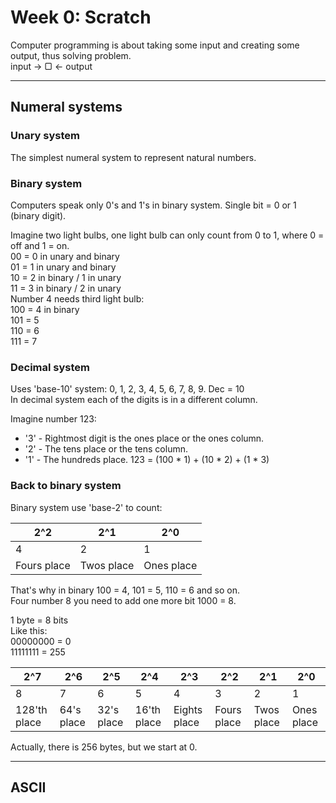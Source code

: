 # Week 0: Scratch
Computer programming is about taking some input and creating some output, thus solving problem.  
input -> ▢ <- output

---
## Numeral systems
### Unary system
The simplest numeral system to represent natural numbers.
### Binary system
Computers speak only 0's and 1's in binary system.
Single bit = 0 or 1 (binary digit).

Imagine two light bulbs, one light bulb can only count from 0 to 1, where 0 = off and 1 = on.  
00 = 0 in unary and binary  
01 = 1 in unary and binary  
10 = 2 in binary / 1 in unary  
11 = 3 in binary / 2 in unary  
Number 4 needs third light bulb:  
100 = 4 in binary  
101 = 5  
110 = 6  
111 = 7  

### Decimal system
Uses 'base-10' system: 0, 1, 2, 3, 4, 5, 6, 7, 8, 9. Dec = 10  
In decimal system each of the digits is in a different column.

Imagine number 123:
- '3' - Rightmost digit is the ones place or the ones column.
- '2' - The tens place or the tens column.
- '1' - The hundreds place.
123 = (100 * 1) + (10 * 2) + (1 * 3)

### Back to binary system

Binary system use 'base-2' to count:

| 2^2         | 2^1        | 2^0        |
|-------------|------------|------------|
| 4           | 2          | 1          |
| Fours place | Twos place | Ones place |

That's why in binary 100 = 4, 101 = 5, 110 = 6 and so on.  
Four number 8 you need to add one more bit 1000 = 8.  

1 byte = 8 bits  
Like this:  
00000000 = 0  
11111111 = 255  

| 2^7          | 2^6        | 2^5        | 2^4         | 2^3          | 2^2         | 2^1        | 2^0        |
|--------------|------------|------------|-------------|--------------|-------------|------------|------------|
| 8            | 7          | 6          | 5           | 4            | 3           | 2          | 1          |
| 128'th place | 64's place | 32's place | 16'th place | Eights place | Fours place | Twos place | Ones place |

Actually, there is 256 bytes, but we start at 0.

---
## ASCII





